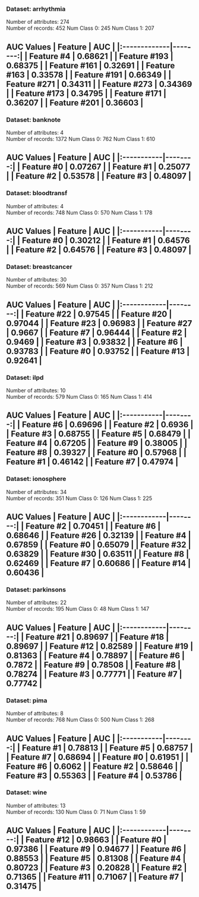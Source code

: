 ### Dataset: arrhythmia
Number of attributes: 274<br>
Number of records: 452
Num Class 0: 245
Num Class 1: 207

AUC Values
| Feature      |     AUC |
|:-------------|--------:|
| Feature #4   | 0.68621 |
| Feature #193 | 0.68375 |
| Feature #161 | 0.32691 |
| Feature #163 | 0.33578 |
| Feature #191 | 0.66349 |
| Feature #271 | 0.34311 |
| Feature #273 | 0.34369 |
| Feature #173 | 0.34795 |
| Feature #171 | 0.36207 |
| Feature #201 | 0.36603 |
--------------------------------------------------

### Dataset: banknote
Number of attributes: 4<br>
Number of records: 1372
Num Class 0: 762
Num Class 1: 610

AUC Values
| Feature    |     AUC |
|:-----------|--------:|
| Feature #0 | 0.07267 |
| Feature #1 | 0.25077 |
| Feature #2 | 0.53578 |
| Feature #3 | 0.48097 |
--------------------------------------------------

### Dataset: bloodtransf
Number of attributes: 4<br>
Number of records: 748
Num Class 0: 570
Num Class 1: 178

AUC Values
| Feature    |     AUC |
|:-----------|--------:|
| Feature #0 | 0.30212 |
| Feature #1 | 0.64576 |
| Feature #2 | 0.64576 |
| Feature #3 | 0.48097 |
--------------------------------------------------

### Dataset: breastcancer
Number of attributes: 30<br>
Number of records: 569
Num Class 0: 357
Num Class 1: 212

AUC Values
| Feature     |     AUC |
|:------------|--------:|
| Feature #22 | 0.97545 |
| Feature #20 | 0.97044 |
| Feature #23 | 0.96983 |
| Feature #27 | 0.9667  |
| Feature #7  | 0.96444 |
| Feature #2  | 0.9469  |
| Feature #3  | 0.93832 |
| Feature #6  | 0.93783 |
| Feature #0  | 0.93752 |
| Feature #13 | 0.92641 |
--------------------------------------------------

### Dataset: ilpd
Number of attributes: 10<br>
Number of records: 579
Num Class 0: 165
Num Class 1: 414

AUC Values
| Feature    |     AUC |
|:-----------|--------:|
| Feature #6 | 0.69696 |
| Feature #2 | 0.6936  |
| Feature #3 | 0.68755 |
| Feature #5 | 0.68479 |
| Feature #4 | 0.67205 |
| Feature #9 | 0.38005 |
| Feature #8 | 0.39327 |
| Feature #0 | 0.57968 |
| Feature #1 | 0.46142 |
| Feature #7 | 0.47974 |
--------------------------------------------------

### Dataset: ionosphere
Number of attributes: 34<br>
Number of records: 351
Num Class 0: 126
Num Class 1: 225

AUC Values
| Feature     |     AUC |
|:------------|--------:|
| Feature #2  | 0.70451 |
| Feature #6  | 0.68646 |
| Feature #26 | 0.32139 |
| Feature #4  | 0.67859 |
| Feature #0  | 0.65079 |
| Feature #32 | 0.63829 |
| Feature #30 | 0.63511 |
| Feature #8  | 0.62469 |
| Feature #7  | 0.60686 |
| Feature #14 | 0.60436 |
--------------------------------------------------

### Dataset: parkinsons
Number of attributes: 22<br>
Number of records: 195
Num Class 0: 48
Num Class 1: 147

AUC Values
| Feature     |     AUC |
|:------------|--------:|
| Feature #21 | 0.89697 |
| Feature #18 | 0.89697 |
| Feature #12 | 0.82589 |
| Feature #19 | 0.81363 |
| Feature #4  | 0.78897 |
| Feature #6  | 0.7872  |
| Feature #9  | 0.78508 |
| Feature #8  | 0.78274 |
| Feature #3  | 0.77771 |
| Feature #7  | 0.77742 |
--------------------------------------------------

### Dataset: pima
Number of attributes: 8<br>
Number of records: 768
Num Class 0: 500
Num Class 1: 268

AUC Values
| Feature    |     AUC |
|:-----------|--------:|
| Feature #1 | 0.78813 |
| Feature #5 | 0.68757 |
| Feature #7 | 0.68694 |
| Feature #0 | 0.61951 |
| Feature #6 | 0.6062  |
| Feature #2 | 0.58646 |
| Feature #3 | 0.55363 |
| Feature #4 | 0.53786 |
--------------------------------------------------

### Dataset: wine
Number of attributes: 13<br>
Number of records: 130
Num Class 0: 71
Num Class 1: 59

AUC Values
| Feature     |     AUC |
|:------------|--------:|
| Feature #12 | 0.98663 |
| Feature #0  | 0.97386 |
| Feature #9  | 0.94677 |
| Feature #6  | 0.88553 |
| Feature #5  | 0.81308 |
| Feature #4  | 0.80723 |
| Feature #3  | 0.20828 |
| Feature #2  | 0.71365 |
| Feature #11 | 0.71067 |
| Feature #7  | 0.31475 |
--------------------------------------------------

